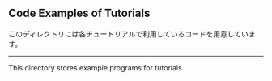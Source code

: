 ## Code Examples of Tutorials

このディレクトリには各チュートリアルで利用しているコードを用意しています。

-----

This directory stores example programs for tutorials.

